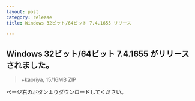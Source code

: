 ```yaml
---
layout: post
category: release
title: Windows 32ビット/64ビット 7.4.1655 リリース

---
```

## Windows 32ビット/64ビット 7.4.1655 がリリースされました。

> +kaoriya, 15/16MB ZIP

ページ右のボタンよりダウンロードしてください。
